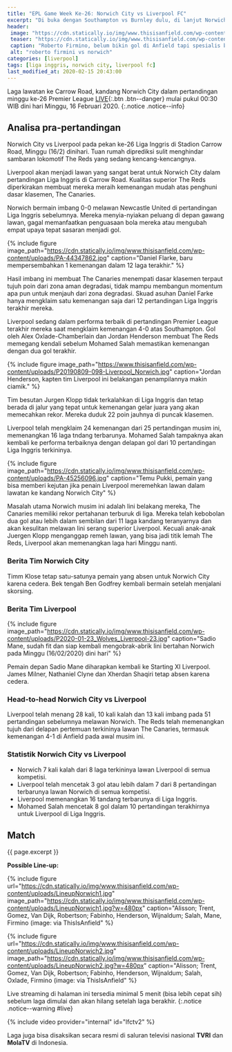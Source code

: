 ```yaml
---
title: "EPL Game Week Ke-26: Norwich City vs Liverpool FC"
excerpt: "Di buka dengan Southampton vs Burnley dulu, di lanjut Norwich City vs Liverpool (K.O. 00.30 UTC+7) gaes"
header:
 image: "https://cdn.statically.io/img/www.thisisanfield.com/wp-content/uploads/P20190809-053-Liverpool_Norwich.jpg"
 teaser: "https://cdn.statically.io/img/www.thisisanfield.com/wp-content/uploads/P20190809-053-Liverpool_Norwich.jpg?w=480"
 caption: "Roberto Firmino, belum bikin gol di Anfield tapi spesialis bikin gol di kandang lawan."
 alt: "roberto firmini vs norwich"
categories: [liverpool]
tags: [liga inggris, norwich city, liverpool fc]
last_modified_at: 2020-02-15 20:43:00
---
```

Laga lawatan ke Carrow Road, kandang Norwich City dalam pertandingan minggu ke-26 Premier League [LIVE](#live){:.btn .btn--danger} mulai pukul 00:30 WIB dini hari Minggu, 16 Februari 2020.
{:.notice .notice--info}

## Analisa pra-pertandingan

Norwich City vs Liverpool pada pekan ke-26 Liga Inggris di Stadion Carrow Road, Minggu (16/2) dinihari. Tuan rumah diprediksi sulit menghindar sambaran lokomotif The Reds yang sedang kencang-kencangnya.

Liverpool akan menjadi lawan yang sangat berat untuk Norwich City dalam pertandingan Liga Inggris di Carrow Road. Kualitas superior The Reds diperkirakan membuat mereka meraih kemenangan mudah atas penghuni dasar klasemen, The Canaries.

Norwich bermain imbang 0-0 melawan Newcastle United di pertandingan Liga Inggris sebelumnya. Mereka menyia-nyiakan peluang di depan gawang lawan, gagal memanfaatkan penguasaan bola mereka atau mengubah empat upaya tepat sasaran menjadi gol.

{% include figure image_path="https://cdn.statically.io/img/www.thisisanfield.com/wp-content/uploads/PA-44347862.jpg" caption="Daniel Flarke, baru mempersembahkan 1 kemenangan dalam 12 laga terakhir." %}

Hasil imbang ini membuat The Canaries menempati dasar klasemen terpaut tujuh poin dari zona aman degradasi, tidak mampu membangun momentum apa pun untuk menjauh dari zona degradasi. Skuad asuhan Daniel Farke hanya mengklaim satu kemenangan saja dari 12 pertandingan Liga Inggris terakhir mereka.

Liverpool sedang dalam performa terbaik di pertandingan Premier League terakhir mereka saat mengklaim kemenangan 4-0 atas Southampton. Gol oleh Alex Oxlade-Chamberlain dan Jordan Henderson membuat The Reds memegang kendali sebelum Mohamed Salah memastikan kemenangan dengan dua gol terakhir.

{% include figure image_path="https://www.thisisanfield.com/wp-content/uploads/P20190809-098-Liverpool_Norwich.jpg" caption="Jordan Henderson, kapten tim Liverpool ini belakangan penampilannya makin ciamik." %}

Tim besutan Jurgen Klopp tidak terkalahkan di Liga Inggris dan tetap berada di jalur yang tepat untuk kemenangan gelar juara yang akan memecahkan rekor. Mereka duduk 22 poin jauhnya di puncak klasemen.

Liverpool telah mengklaim 24 kemenangan dari 25 pertandingan musim ini, memenangkan 16 laga tndang terbarunya. Mohamed Salah tampaknya akan kembali ke performa terbaiknya dengan delapan gol dari 10 pertandingan Liga Inggris terkininya.

{% include figure image_path="https://cdn.statically.io/img/www.thisisanfield.com/wp-content/uploads/PA-45256096.jpg" caption="Temu Pukki, pemain yang bisa memberi kejutan jika penain Liverpool meremehkan lawan dalam lawatan ke kandang Norwich City" %}

Masalah utama Norwich musim ini adalah lini belakang mereka, The Canaries memiliki rekor pertahanan terburuk di liga. Mereka telah kebobolan dua gol atau lebih dalam sembilan dari 11 laga kandang teranyarnya dan akan kesulitan melawan lini serang superior Liverpool. Kecuali anak-anak Juergen Klopp menganggap remeh lawan, yang bisa jadi titik lemah The Reds, Liverpool akan memenangkan laga hari Minggu nanti.

### Berita Tim Norwich City

Timm Klose tetap satu-satunya pemain yang absen untuk Norwich City karena cedera. Bek tengah Ben Godfrey kembali bermain setelah menjalani skorsing.

### Berita Tim Liverpool

{% include figure image_path="https://cdn.statically.io/img/www.thisisanfield.com/wp-content/uploads/P2020-01-23_Wolves_Liverpool-23.jpg" caption="Sadio Mane, sudah fit dan siap kembali mengobrak-abrik lini bertahan Norwich pada Minggu (16/02/2020) dini hari" %}

Pemain depan Sadio Mane diharapkan kembali ke Starting XI Liverpool. James Milner, Nathaniel Clyne dan Xherdan Shaqiri tetap absen karena cedera.

### Head-to-head Norwich City vs Liverpool

Liverpool telah menang 28 kali, 10 kali kalah dan 13 kali imbang pada 51 pertandingan sebelumnya melawan Norwich. The Reds telah memenangkan tujuh dari delapan pertemuan terkininya lawan The Canaries, termasuk kemenangan 4-1 di Anfield pada awal musim ini.

### Statistik Norwich City vs Liverpool

- Norwich 7 kali kalah dari 8 laga terkininya lawan Liverpool di semua kompetisi.
- Liverpool telah mencetak 3 gol atau lebih dalam 7 dari 8 pertandingan terbarunya lawan Norwich di semua kompetisi.
- Liverpool memenangkan 16 tandang terbarunya di Liga Inggris.
- Mohamed Salah mencetak 8 gol dalam 10 pertandingan terakhirnya untuk Liverpool di Liga Inggris.

## Match

{{ page.excerpt }}

**Possible Line-up:**

{% include figure url="https://cdn.statically.io/img/www.thisisanfield.com/wp-content/uploads/LineupNorwich1.jpg" image_path="https://cdn.statically.io/img/www.thisisanfield.com/wp-content/uploads/LineupNorwich1.jpg?w=480px" caption="Alisson; Trent, Gomez, Van Dijk, Robertson; Fabinho, Henderson, Wijnaldum; Salah, Mane, Firmino (image: via ThisIsAnfield" %}

{% include figure url="https://cdn.statically.io/img/www.thisisanfield.com/wp-content/uploads/LineupNorwich2.jpg" image_path="https://cdn.statically.io/img/www.thisisanfield.com/wp-content/uploads/LineupNorwich2.jpg?w=480px" caption="Alisson; Trent, Gomez, Van Dijk, Robertson; Fabinho, Henderson, Wijnaldum; Salah, Oxlade, Firmino (image: via ThisIsAnfield" %}

Live streaming di halaman ini tersedia minimal 5 menit (bisa lebih cepat sih) sebelum laga dimulai dan akan hilang setelah laga berakhir.
{:.notice .notice--warning #live}

{% include video provider="internal" id="lfctv2" %}

Laga juga bisa disaksikan secara resmi di saluran televisi nasional **TVRI** dan **MolaTV** di Indonesia.
